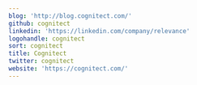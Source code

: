 ```yaml
---
blog: 'http://blog.cognitect.com/'
github: cognitect
linkedin: 'https://linkedin.com/company/relevance'
logohandle: cognitect
sort: cognitect
title: Cognitect
twitter: cognitect
website: 'https://cognitect.com/'
---
```

